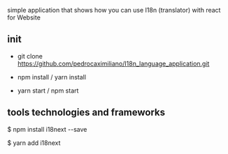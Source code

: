 simple application that shows how you can use I18n (translator) with react for Website

## init

- git clone https://github.com/pedrocaximiliano/I18n_language_application.git

- npm install / yarn install

- yarn start / npm start

## tools technologies and frameworks

$ npm install i18next --save

$ yarn add i18next
